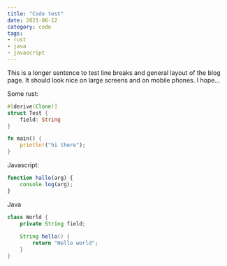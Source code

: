 ```yaml
---
title: "Code test"
date: 2021-06-12
category: code
tags:
- rust
- java
- javascript
---
```


This is a longer sentence to test line breaks and general layout of the blog page. It should look nice on large screens and on mobile phones. I hope...

Some rust:
```rust
#[derive(Clone)]
struct Test {
    field: String
}

fn main() {
    println!("hi there");
}
```

Javascript:
```javascript
function hallo(arg) {
    console.log(arg);
}
```

Java
```java
class World {
    private String field;
    
    String hello() {
        return "Hello world";
    }
}
```
